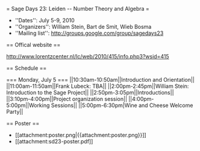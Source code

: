 = Sage Days 23: Leiden -- Number Theory and Algebra =

 * ''Dates'': July 5-9, 2010
 * ''Organizers'': William Stein, Bart de Smit, Wieb Bosma
 * ''Mailing list'': http://groups.google.com/group/sagedays23

== Offical website ==

  http://www.lorentzcenter.nl/lc/web/2010/415/info.php3?wsid=415


== Schedule ==

=== Monday, July 5 ===
||10:30am-10:50am||Introduction and Orientation||
||11:00am-11:50am||Frank Lubeck: TBA||
||2:00pm-2:45pm||William Stein: Introduction to the Sage Project||
||2:50pm-3:05pm||Introductions||
||3:10pm-4:00pm||Project organization session||
||4:00pm-5:00pm||Working Sessions||
||5:00pm-6:30pm|Wine and Cheese Welcome Party||


== Poster ==
 
  * [[attachment:poster.png|{{attachment:poster.png}}]]
  * [[attachment:sd23-poster.pdf]]
